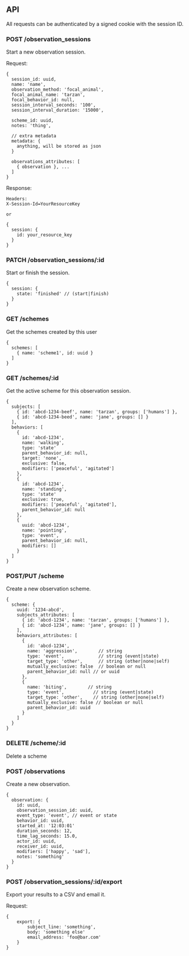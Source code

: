 ## API

All requests can be authenticated by a signed cookie with the session ID.

### POST /observation_sessions
Start a new observation session.

Request:
```
{
  session_id: uuid,
  name: 'name',
  observation_method: 'focal_animal',
  focal_animal_name: 'tarzan',
  focal_behavior_id: null,
  session_interval_seconds: '100',
  session_interval_duration: '15000',
 
  scheme_id: uuid,
  notes: 'thing',

  // extra metadata
  metadata: {
  	anything, will be stored as json
  }
  
  observations_attributes: [
  	{ observation }, ...
  ]
}
```

Response:

```
Headers:
X-Session-Id=YourResourceKey

or

{
  session: {
    id: your_resource_key
  }
}
```

### PATCH /observation_sessions/:id
Start or finish the session.

```
{
  session: {
    state: 'finished' // (start|finish)
  }
}
```

### GET /schemes
Get the schemes created by this user
```
{
  schemes: [
    { name: 'scheme1', id: uuid }
  ]
}
```

### GET /schemes/:id
Get the active scheme for this observation session.
```
{
  subjects: [
    { id: 'abcd-1234-beef', name: 'tarzan', groups: ['humans'] },
    { id: 'abcd-1234-beed', name: 'jane', groups: [] }
  ],
  behaviors: [
    {
      id: 'abcd-1234',
      name: 'walking',
      type: 'state'
      parent_behavior_id: null,
      target: 'none',
      exclusive: false,
      modifiers: ['peaceful', 'agitated']
    },
    {
      id: 'abcd-1234',
      name: 'standing',
      type: 'state'
      exclusive: true,
      modifiers: ['peaceful', 'agitated'],
      parent_behavior_id: null
    },
    {
      uuid: 'abcd-1234',
      name: 'pointing',
      type: 'event',
      parent_behavior_id: null,
      modifiers: []
    }
  ]
}
```

### POST/PUT /scheme
Create a new observation scheme.

```
{
  scheme: {
    uuid: '1234-abcd',
    subjects_attributes: [
      { id: 'abcd-1234', name: 'tarzan', groups: ['humans'] },
      { id: 'abcd-1234', name: 'jane', groups: [] }
    ],
    behaviors_attributes: [
      {
        id: 'abcd-1234',
        name: 'aggression',        // string
        type: 'event',             // string (event|state)
        target_type: 'other',      // string (other|none|self)
        mutually_exclusive: false  // boolean or null
        parent_behavior_id: null // or uuid
      },
      {
        name: 'biting',        // string
        type: 'event',           // string (event|state)
        target_type: 'other',    // string (other|none|self)
        mutually_exclusive: false // boolean or null
        parent_behavior_id: uuid
      }
    ]
  }
}
```

### DELETE /scheme/:id
Delete a scheme

### POST /observations
Create a new observation.
```
{
  observation: {
    id: uuid,
    observation_session_id: uuid,
    event_type: 'event', // event or state
    behavior_id: uuid,
    started_at: '12:03:01'
    duration_seconds: 12,
    time_lag_seconds: 15.0,
    actor_id: uuid,
    receiver_id: uuid,
    modifiers: ['happy', 'sad'],
    notes: 'something'
  }
}
```

### POST /observation_sessions/:id/export
Export your results to a CSV and email it.

Request:
```
{
	export: {
		subject_line: 'something',
		body: 'something else'
		email_address: 'foo@bar.com'
	}	
}
```

